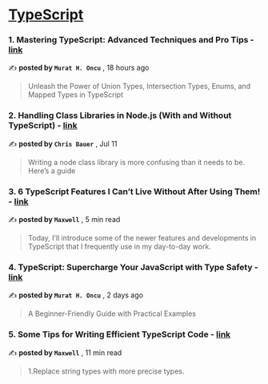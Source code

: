 
<h1><a href=https://medium.com/tag/typescript-tips/recommended target="_blank" rel="noopener noreferrer">TypeScript</a></h1>
<h3>1. Mastering TypeScript: Advanced Techniques and Pro Tips - <a href=https://medium.com/stackademic/mastering-typescript-advanced-techniques-and-pro-tips-a52c71121303?source=tag_recommended_feed---------0-84----------typescript_tips----------486ca7f1_56bd_429f_b7ab_4a852132dd30------- target="_blank" rel="noopener noreferrer">link</a></h3>

✍️ **posted by `Murat H. Oncu`** <date> , 18 hours ago</date>

<blockquote>Unleash the Power of Union Types, Intersection Types, Enums, and Mapped Types in TypeScript</blockquote>

<h3>2. Handling Class Libraries in Node.js (With and Without TypeScript) - <a href=https://medium.com/better-programming/handling-class-libraries-in-node-js-with-and-without-typescript-39b73b2186b6?source=tag_recommended_feed---------1-107----------typescript_tips----------486ca7f1_56bd_429f_b7ab_4a852132dd30------- target="_blank" rel="noopener noreferrer">link</a></h3>

✍️ **posted by `Chris Bauer`** <date> , Jul 11</date>

<blockquote>Writing a node class library is more confusing than it needs to be. Here’s a guide</blockquote>

<h3>3. 6 TypeScript Features I Can’t Live Without After Using Them! - <a href=https://medium.com/javascript-in-plain-english/6-typescript-features-i-cant-live-without-after-using-them-1d7feab33922?source=tag_recommended_feed---------2-85----------typescript_tips----------486ca7f1_56bd_429f_b7ab_4a852132dd30------- target="_blank" rel="noopener noreferrer">link</a></h3>

✍️ **posted by `Maxwell`** <date> , 5 min read</date>

<blockquote>Today, I’ll introduce some of the newer features and developments in TypeScript that I frequently use in my day-to-day work.</blockquote>

<h3>4. TypeScript: Supercharge Your JavaScript with Type Safety - <a href=https://medium.com/stackademic/typescript-supercharge-your-javascript-with-type-safety-1b94c95b8440?source=tag_recommended_feed---------3-84----------typescript_tips----------486ca7f1_56bd_429f_b7ab_4a852132dd30------- target="_blank" rel="noopener noreferrer">link</a></h3>

✍️ **posted by `Murat H. Oncu`** <date> , 2 days ago</date>

<blockquote>A Beginner-Friendly Guide with Practical Examples</blockquote>

<h3>5. Some Tips for Writing Efficient TypeScript Code - <a href=https://medium.com/javascript-in-plain-english/some-tips-for-writing-efficient-typescript-code-20e44c9c14a6?source=tag_recommended_feed---------4-85----------typescript_tips----------486ca7f1_56bd_429f_b7ab_4a852132dd30------- target="_blank" rel="noopener noreferrer">link</a></h3>

✍️ **posted by `Maxwell`** <date> , 11 min read</date>

<blockquote>1.Replace string types with more precise types.</blockquote>

